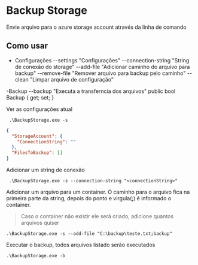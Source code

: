 # Backup Storage

Envie arquivo para o azure storage account através da linha de comando

## Como usar

- Configurações
--settings "Configurações"
--connection-string "String de conexão do storage"
--add-file  "Adicionar caminho do arquivo para backup"
--remove-file "Remover arquivo para backup pelo caminho"
--clean "Limpar arquivo de configuração"

-Backup
--backup "Executa a transferncia dos arquivos"
        public bool Backup { get; set; }

Ver as configurações atual
```CMD
 .\BackupStorage.exe -s
```
```JSON
{
  "StorageAccount": {
    "ConnectionString": ""
  },
  "FilesToBackup": []
}
```
Adicionar um string de conexão
```CMD
 .\BackupStorage.exe -s --connection-string "<connectionString>"
```
Adicionar um arquivo para um container. O caminho para o arquivo fica na primeira parte da string,
depois do ponto e virgula(;) é informado o container.
>Caso o container não existir ele será criado, adicione quantos arquivos quiser
```CMD
.\BackupStorage.exe -s --add-file "C:\backup\teste.txt;backup"
```
Executar o backup, todos arquivos listado serão executados
```CMD
.\BackupStorage.exe -b
```



